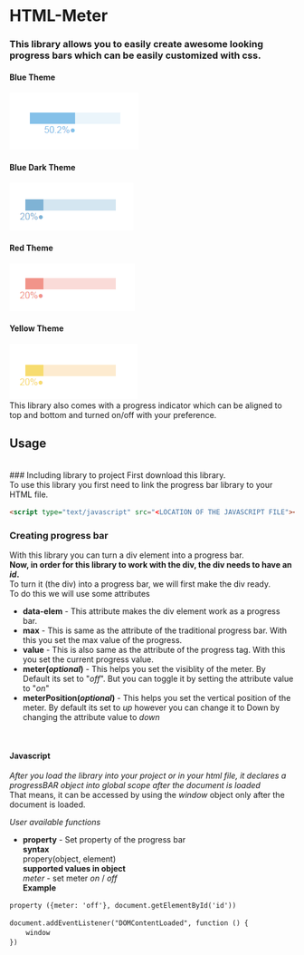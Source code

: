 # HTML-Meter
### This library allows you to easily create awesome looking progress bars which can be easily customized with css.

#### Blue Theme
![DEMO](images/progressBarBlue.PNG)
#### Blue Dark Theme
![DEMO](images/progressBarBlueDark.PNG)
#### Red Theme
![DEMO](images/progressBarRed.PNG)
#### Yellow Theme
![DEMO](images/progressBarYellow.PNG)
<br>
This library also comes with a progress indicator which can be aligned to top and bottom and turned on/off with your preference.
<br>
## Usage
<br>
### Including library to project
First download this library.
<br>
To use this library you first need to link the progress bar library to your HTML file.

```html
<script type="text/javascript" src="<LOCATION OF THE JAVASCRIPT FILE"></script>
```

### Creating progress bar
With this library you can turn a div element into a progress bar.
<br>
**Now, in order for this library to work with the div, the div needs to have an _id_.**
<br>
To turn it (the div) into a progress bar, we will first make the div ready.
<br>
To do this we will use some attributes
<br>
* **data-elem** - This attribute makes the div element work as a progress bar.
* **max** - This is same as the attribute of the traditional progress bar. With this you set the max value of the progress. 
* **value** - This is also same as the attribute of the progress tag. With this you set the current progress value. 
* **meter(_optional_)** - This helps you set the visiblity of the meter. By Default its set to "_off_". But you can toggle it by setting the attribute value to "_on_"
* **meterPosition(_optional_)** - This helps you set the vertical position of the meter. By default its set to _up_ however you can change it to Down by changing the attribute value to _down_
<br>

#### Javascript
*After you load the library into your project or in your html file, it declares a _progressBAR_ object into global scope after the document is loaded*
<br>
That means, it can be accessed by using the *_window_* object only after the document is loaded.
<br>

*User available functions*
* **property** - Set property of the progress bar <br> **syntax** <br> propery(object, element) <br> **supported values in object** <br> _meter_ - set meter _on_ / _off_ <br> **Example**<br> 

```html
property ({meter: 'off'}, document.getElementById('id'))
```

```html
document.addEventListener("DOMContentLoaded", function () {
	window
})
```